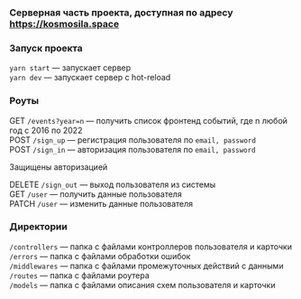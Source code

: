 ### Серверная часть проекта, доступная по адресу https://kosmosila.space

### Запуск проекта
`yarn start` — запускает сервер  
`yarn dev` — запускает сервер с hot-reload

### Роуты
GET `/events?year=n` — получить список фронтенд событий, где n любой год с 2016 по 2022   
POST `/sign_up` — регистрация пользователя по `email, password`   
POST `/sign_in` — авторизация пользователя по `email, password`   

Защищены авторизацией   

DELETE `/sign_out` — выход пользователя из системы   
GET `/user` — получить данные пользователя   
PATCH `/user` — изменить данные пользователя   


### Директории
`/controllers` — папка с файлами контроллеров пользователя и карточки   
`/errors` — папка с файлами обработки ошибок   
`/middlewares` — папка с файлами промежуточных действий с данными   
`/routes` — папка с файлами роутера  
`/models` — папка с файлами описания схем пользователя и карточки
